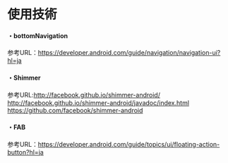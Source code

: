 # 使用技術

#### ・bottomNavigation
  参考URL：https://developer.android.com/guide/navigation/navigation-ui?hl=ja
  
#### ・Shimmer
  参考URL:http://facebook.github.io/shimmer-android/<br>
         http://facebook.github.io/shimmer-android/javadoc/index.html<br>
         https://github.com/facebook/shimmer-android<br>
         
#### ・FAB
  参考URL：https://developer.android.com/guide/topics/ui/floating-action-button?hl=ja
